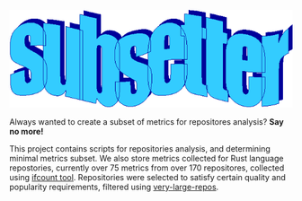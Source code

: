 ![](media/logo.gif)

Always wanted to create a subset of metrics for repositores analysis? **Say no more!**

This project contains scripts for repositories analysis, and determining minimal metrics subset.
We also store metrics collected for Rust language repostories, currently over 75 metrics from over 170 repositores, collected using [ifcount tool](https://github.com/DCNick3/ifcount). Repositories were selected to satisfy certain quality and popularity requirements, filtered using [very-large-repos](https://github.com/DCNick3/very-large-repos).

